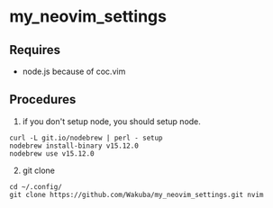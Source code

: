 # my_neovim_settings

## Requires
- node.js because of coc.vim

## Procedures
1. if you don't setup node, you should setup node.
```
curl -L git.io/nodebrew | perl - setup
nodebrew install-binary v15.12.0
nodebrew use v15.12.0
```
2. git clone
```
cd ~/.config/
git clone https://github.com/Wakuba/my_neovim_settings.git nvim 
```

